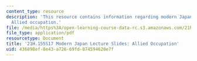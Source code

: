 ```yaml
---
content_type: resource
description: 'This resource contains information regarding modern Japan lecture slides:
  Allied occupation.'
file: /media/https%3A/open-learning-course-data-rc.s3.amazonaws.com/21h-155-modern-japan-1868-to-present-spring-2017/436898ef8e43a72669fd874594620e7f_MIT21H_155S17_Occupation.pdf
file_type: application/pdf
resourcetype: Document
title: '21H.155S17 Modern Japan Lecture Slides: Allied Occupation'
uid: 436898ef-8e43-a726-69fd-874594620e7f
---
```

